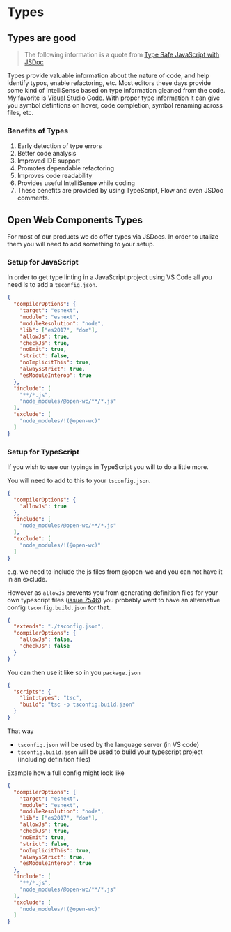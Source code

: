 # Types

## Types are good

> The following information is a quote from [Type Safe JavaScript with JSDoc](https://medium.com/@trukrs/type-safe-javascript-with-jsdoc-7a2a63209b76)

Types provide valuable information about the nature of code, and help identify typos, enable refactoring, etc. Most editors these days provide some kind of IntelliSense based on type information gleaned from the code. My favorite is Visual Studio Code. With proper type information it can give you symbol defintions on hover, code completion, symbol renaming across files, etc.

### Benefits of Types
1. Early detection of type errors
2. Better code analysis
3. Improved IDE support
4. Promotes dependable refactoring
5. Improves code readability
6. Provides useful IntelliSense while coding
7. These benefits are provided by using TypeScript, Flow and even JSDoc comments.

## Open Web Components Types

For most of our products we do offer types via JSDocs.
In order to utalize them you will need to add something to your setup.

### Setup for JavaScript

In order to get type linting in a JavaScript project using VS Code all you need is to add a `tsconfig.json`.

```json
{
  "compilerOptions": {
    "target": "esnext",
    "module": "esnext",
    "moduleResolution": "node",
    "lib": ["es2017", "dom"],
    "allowJs": true,
    "checkJs": true,
    "noEmit": true,
    "strict": false,
    "noImplicitThis": true,
    "alwaysStrict": true,
    "esModuleInterop": true
  },
  "include": [
    "**/*.js",
    "node_modules/@open-wc/**/*.js"
  ],
  "exclude": [
    "node_modules/!(@open-wc)"
  ]
}
```

### Setup for TypeScript

If you wish to use our typings in TypeScript you will to do a little more.

You will need to add to this to your `tsconfig.json`.
```json
{
  "compilerOptions": {
    "allowJs": true
  },
  "include": [
    "node_modules/@open-wc/**/*.js"
  ],
  "exclude": [
    "node_modules/!(@open-wc)"
  ]
}
```

e.g. we need to include the js files from @open-wc and you can not have it in an exclude.

However as `allowJs` prevents you from generating definition files for your own typescript files ([issue 7546](https://github.com/Microsoft/TypeScript/issues/7546)) you probably want to have an alternative config `tsconfig.build.json` for that.


```json
{
  "extends": "./tsconfig.json",
  "compilerOptions": {
    "allowJs": false,
    "checkJs": false
  }
}
```

You can then use it like so in you `package.json`
```json
{
  "scripts": {
    "lint:types": "tsc",
    "build": "tsc -p tsconfig.build.json"
  }
}
```

That way
- `tsconfig.json` will be used by the language server (in VS code)
- `tsconfig.build.json` will be used to build your typescript project (including definition files)


Example how a full config might look like
```json
{
  "compilerOptions": {
    "target": "esnext",
    "module": "esnext",
    "moduleResolution": "node",
    "lib": ["es2017", "dom"],
    "allowJs": true,
    "checkJs": true,
    "noEmit": true,
    "strict": false,
    "noImplicitThis": true,
    "alwaysStrict": true,
    "esModuleInterop": true
  },
  "include": [
    "**/*.js",
    "node_modules/@open-wc/**/*.js"
  ],
  "exclude": [
    "node_modules/!(@open-wc)"
  ]
}
```

